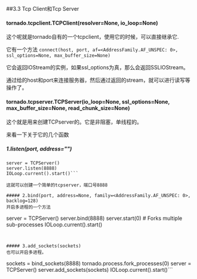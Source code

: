 ##3.3 Tcp Client和Tcp Server

####  tornado.tcpclient.TCPClient(resolver=None, io_loop=None)
这个呢就是tornado自有的一个tcpclient，使用它的时候，可以直接继承它.

它有一个方法
```connect(host, port, af=<AddressFamily.AF_UNSPEC: 0>, ssl_options=None, max_buffer_size=None)```

它会返回IOStream的实例，如果ssl_options为真，那么会返回SSLIOStream。

通过给的host和port来连接服务器，然后通过返回的stream，就可以进行读写等操作了。


#### tornado.tcpserver.TCPServer(io_loop=None, ssl_options=None, max_buffer_size=None, read_chunk_size=None)

这个就是用来创建TCPserver的。它是非阻塞，单线程的。

来看一下关于它的几个函数

##### 1.listen(port, address="")
```
server = TCPServer()
server.listen(8888)
IOLoop.current().start()```

这就可以创建一个简单的tcpserver，端口号8888

##### 2.bind(port, address=None, family=<AddressFamily.AF_UNSPEC: 0>, backlog=128)
开启多进程的一个方法
```
server = TCPServer()
server.bind(8888)
server.start(0)  # Forks multiple sub-processes
IOLoop.current().start()
```


##### 3.add_sockets(sockets)
也可以开启多进程。
```
sockets = bind_sockets(8888)
tornado.process.fork_processes(0)
server = TCPServer()
server.add_sockets(sockets)
IOLoop.current().start()```